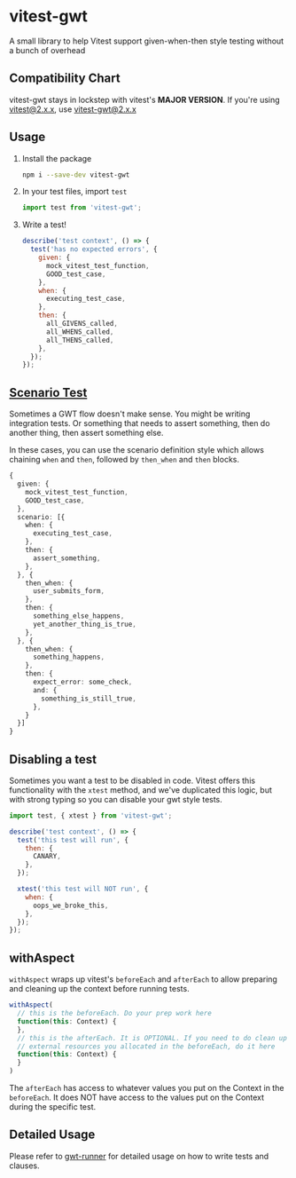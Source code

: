 # vitest-gwt
A small library to help Vitest support given-when-then style testing without a
bunch of overhead

## Compatibility Chart

vitest-gwt stays in lockstep with vitest's **MAJOR VERSION**. If you're using
vitest@2.x.x, use vitest-gwt@2.x.x

## Usage

1. Install the package
    ```bash
    npm i --save-dev vitest-gwt
    ```
2. In your test files, import `test`
    ```js
    import test from 'vitest-gwt';
    ```
3. Write a test!
    ```js
    describe('test context', () => {
      test('has no expected errors', {
        given: {
          mock_vitest_test_function,
          GOOD_test_case,
        },
        when: {
          executing_test_case,
        },
        then: {
          all_GIVENS_called,
          all_WHENS_called,
          all_THENS_called,
        },
      });
    });
    ```

## [Scenario Test](https://github.com/devzeebo/gwt-runner/blob/main/README.md#scenario-definition)

Sometimes a GWT flow doesn't make sense. You might be writing integration tests.
Or something that needs to assert something, then do another thing, then assert
something else.

In these cases, you can use the scenario definition style which allows chaining
`when` and `then`, followed by `then_when` and `then` blocks.

```ts
{
  given: {
    mock_vitest_test_function,
    GOOD_test_case,
  },
  scenario: [{
    when: {
      executing_test_case,
    },
    then: {
      assert_something,
    },
  }, {
    then_when: {
      user_submits_form,
    },
    then: {
      something_else_happens,
      yet_another_thing_is_true,
    },
  }, {
    then_when: {
      something_happens,
    },
    then: {
      expect_error: some_check,
      and: {
        something_is_still_true,
      },
    }
  }]
}
```

## Disabling a test
Sometimes you want a test to be disabled in code. Vitest offers this functionality with
the `xtest` method, and we've duplicated this logic, but with strong typing so you can
disable your gwt style tests.

```js
import test, { xtest } from 'vitest-gwt';

describe('test context', () => {
  test('this test will run', {
    then: {
      CANARY,
    },
  });

  xtest('this test will NOT run', {
    when: {
      oops_we_broke_this,
    },
  });
});
```

## withAspect

`withAspect` wraps up vitest's `beforeEach` and `afterEach` to allow preparing and
cleaning up the context before running tests.

```js
withAspect(
  // this is the beforeEach. Do your prep work here
  function(this: Context) {
  },
  // this is the afterEach. It is OPTIONAL. If you need to do clean up of
  // external resources you allocated in the beforeEach, do it here
  function(this: Context) {
  }
)
```

The `afterEach` has access to whatever values you put on the Context in the
`beforeEach`. It does NOT have access to the values put on the Context during
the specific test.


## Detailed Usage

Please refer to [gwt-runner](https://github.com/devzeebo/gwt-runner) for
detailed usage on how to write tests and clauses.